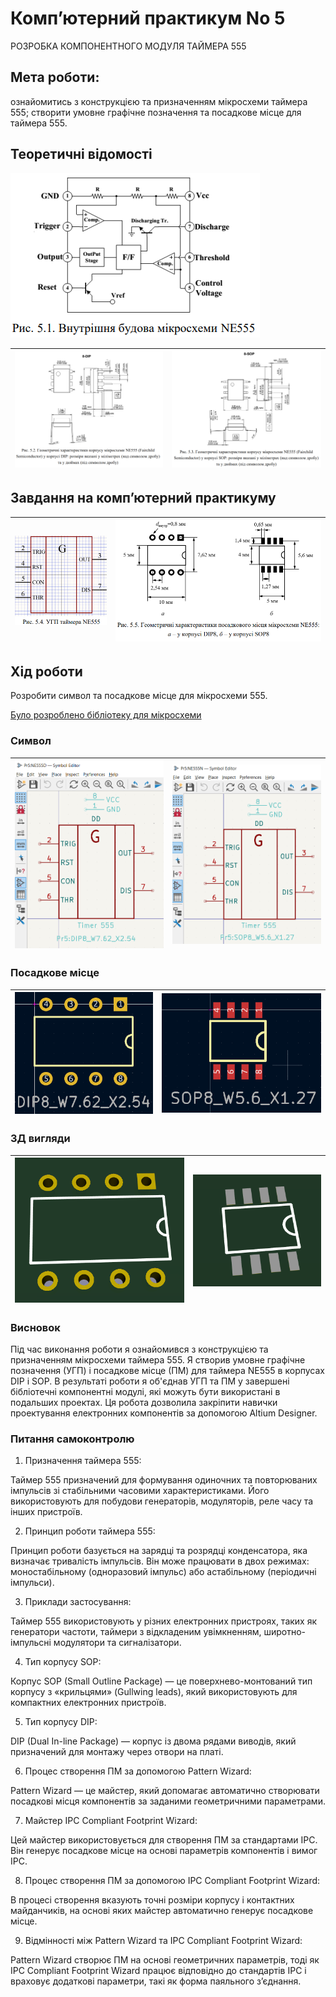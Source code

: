 # Комп’ютерний практикум No 5

РОЗРОБКА КОМПОНЕНТНОГО МОДУЛЯ ТАЙМЕРА 555



## Мета роботи: 

ознайомитись з конструкцією та призначенням мікросхеми
таймера 555; створити умовне графічне позначення та посадкове місце для
таймера 555.


## Теоретичні відомості

![alt text](image.png)


| ![alt text](image-1.png) | ![alt text](image-2.png) |
|---|---|

##  Завдання на комп’ютерний практикуму

| ![alt text](image-3.png) | ![alt text](image-4.png) |
|---|---|


## Хід роботи

Розробити символ та посадкове місце для мікросхеми 555.

[Було розроблено бібліотеку для мікросхеми](../../../circuit_design/lib/Pr5)


### Символ


| ![alt text](image-5.png) | ![alt text](image-6.png) |
|---|---|


### Посадкове місце

| ![alt text](image-8.png) | ![alt text](image-7.png) |
|---|---|

### 3Д вигляди

| ![alt text](image-9.png) | ![alt text](image-10.png) |
|---|---|

### Висновок

Під час виконання роботи я ознайомився з конструкцією та призначенням мікросхеми таймера 555. Я створив умовне графічне позначення (УГП) і посадкове місце (ПМ) для таймера NE555 в корпусах DIP і SOP. В результаті роботи я об'єднав УГП та ПМ у завершені бібліотечні компонентні модулі, які можуть бути використані в подальших проектах. Ця робота дозволила закріпити навички проектування електронних компонентів за допомогою Altium Designer.

### Питання самоконтролю

1. Призначення таймера 555:

Таймер 555 призначений для формування одиночних та повторюваних імпульсів зі стабільними часовими характеристиками. Його використовують для побудови генераторів, модуляторів, реле часу та інших пристроїв.

2. Принцип роботи таймера 555:

Принцип роботи базується на зарядці та розрядці конденсатора, яка визначає тривалість імпульсів. Він може працювати в двох режимах: моностабільному (одноразовий імпульс) або астабільному (періодичні імпульси).

3. Приклади застосування: 

Таймер 555 використовують у різних електронних пристроях, таких як генератори частоти, таймери з відкладеним увімкненням, широтно-імпульсні модулятори та сигналізатори.

4. Тип корпусу SOP: 

Корпус SOP (Small Outline Package) — це поверхнево-монтований тип корпусу з «крильцями» (Gullwing leads), який використовують для компактних електронних пристроїв.

5. Тип корпусу DIP: 

DIP (Dual In-line Package) — корпус із двома рядами виводів, який призначений для монтажу через отвори на платі.

6. Процес створення ПМ за допомогою Pattern Wizard: 

Pattern Wizard — це майстер, який допомагає автоматично створювати посадкові місця компонентів за заданими геометричними параметрами.

7. Майстер IPC Compliant Footprint Wizard: 

Цей майстер використовується для створення ПМ за стандартами IPC. Він генерує посадкове місце на основі параметрів компонентів і вимог IPC.

8. Процес створення ПМ за допомогою IPC Compliant Footprint Wizard: 

В процесі створення вказують точні розміри корпусу і контактних майданчиків, на основі яких майстер автоматично генерує посадкове місце.

9. Відмінності між Pattern Wizard та IPC Compliant Footprint Wizard: 

Pattern Wizard створює ПМ на основі геометричних параметрів, тоді як IPC Compliant Footprint Wizard працює відповідно до стандартів IPC і враховує додаткові параметри, такі як форма паяльного з’єднання.
